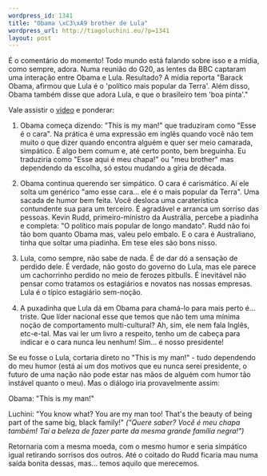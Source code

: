 ```yaml
--- 
wordpress_id: 1341
title: "Obama \xC3\xA9 brother de Lula"
wordpress_url: http://tiagoluchini.eu/?p=1341
layout: post
---
```

É o comentário do momento! Todo mundo está falando sobre isso e a mídia, como sempre, adora. Numa reunião do G20, as lentes da BBC captaram uma interação entre Obama e Lula. Resultado? A mídia reporta "Barack Obama, afirmou que Lula é o 'político mais popular da Terra'. Além disso, Obama também disse que adora Lula, e que o brasileiro tem 'boa pinta'."

Vale assistir o <a href="http://economia.uol.com.br/videos/assistir.jhtm?media=obama-diz-que-lula-e-o-politico-mais-popular-da-terra-04023366E0A19326" target="_blank">vídeo</a> e ponderar:

1) Obama começa dizendo: "This is my man!" que traduziram como "Esse é o cara". Na prática é uma expressão em inglês quando você não tem muito o que dizer quando encontra alguém e quer ser meio camarada, simpático. É algo bem comum e, até certo ponto, bem breguinha. Eu traduziria como "Esse aqui é meu chapa!" ou "meu brother" mas dependendo da escolha, só estou mudando a gíria de década.

2) Obama continua querendo ser simpático. O cara é carismático. Aí ele solta um genérico "amo esse cara... ele é o mais popular da Terra". Uma sacada de humor bem feita. Você desloca uma caraterística contundente sua para um terceiro. É agradável e arranca um sorriso das pessoas. Kevin Rudd, primeiro-ministro da Austrália, percebe a piadinha e completa: "O político mais popular de longo mandato". Rudd não foi tão bom quanto Obama mas, valeu pelo embalo. E o cara é Australiano, tinha que soltar uma piadinha. Em tese eles são bons nisso.

3) Lula, como sempre, não sabe de nada. É de dar dó a sensação de perdido dele. É verdade, não gosto do governo do Lula, mas ele parece um cachorrinho perdido no meio de ferozes pitbulls. É inevitável não pensar como tratamos os estagiários e novatos nas nossas empresas. Lula é o típico estagiário sem-noção<span style="font-size: small;"><span style="color: #000000;"><span style="font-family: MS Sans Serif;">.</span></span></span>

4) A puxadinha que Lula dá em Obama para chamá-lo para mais perto é... triste. Que líder nacional esse que temos que não tem uma mínima noção de comportamento multi-cultural? Ah, sim, ele nem fala Inglês, etc-e-tal. Mas vai ler um livro a respeito, tenho um de cabeça para indicar e o cara nunca leu nenhum! Sim... é nosso presidente!

Se eu fosse o Lula, cortaria direto no "This is my man!" - tudo dependendo do meu humor (está aí um dos motivos que eu nunca serei presidente, o futuro de uma nação não pode estar nas mãos de alguém com humor tão instável quanto o meu). Mas o diálogo iria provavelmente assim:

Obama: "This is my man!"

Luchini: "You know what? You are my man too! That's the beauty of being part of the same big, black family!" <em>("Quere saber? Você é meu chapa também! Taí a beleza de fazer parte da mesma grande família negra!")</em>

Retornaria com a mesma moeda, com o mesmo humor e seria simpático igual retirando sorrisos dos outros. Até o coitado do Rudd ficaria mau numa saída bonita dessas, mas... temos aquilo que merecemos.
